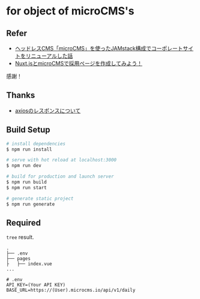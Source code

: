 # for object of microCMS's

## Refer
- [ヘッドレスCMS「microCMS」を使ったJAMstack構成でコーポレートサイトをリニューアルした話](https://dev.re-build.company/entry/2020/01/09/022458)
- [Nuxt.jsとmicroCMSで採用ページを作成してみよう！](https://microcms.io/blog/create-nuxt-microcms-recruit/)

感謝！

## Thanks
- [axiosのレスポンスについて](https://teratail.com/questions/238740)

## Build Setup

``` bash
# install dependencies
$ npm run install

# serve with hot reload at localhost:3000
$ npm run dev

# build for production and launch server
$ npm run build
$ npm run start

# generate static project
$ npm run generate
```

## Required
`tree` result.
```
.
├── .env
├── pages
├   ├── index.vue
...
```

```
# .env
API_KEY=(Your API KEY)
BASE_URL=https://(User).microcms.io/api/v1/daily
```
